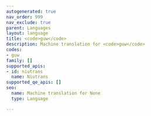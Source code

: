 ```yaml
---
autogenerated: true
nav_order: 999
nav_exclude: true
parent: Languages
layout: language
title: <code>guw</code>
description: Machine translation for <code>guw</code>
codes:
- guw
family: []
supported_apis:
- id: niutrans
  name: Niutrans
supported_qe_apis: []
seo:
  name: Machine translation for None
  type: Language

---
```


